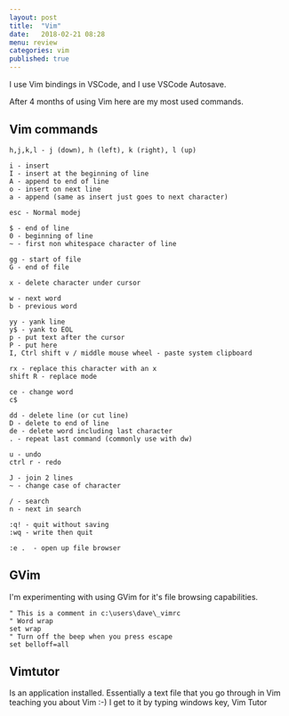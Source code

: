 ```yaml
---
layout: post
title:  "Vim"
date:   2018-02-21 08:28
menu: review
categories: vim 
published: true 
---
```

I use Vim bindings in VSCode, and I use VSCode Autosave. 

After 4 months of using Vim here are my most used commands.

## Vim commands
```
h,j,k,l - j (down), h (left), k (right), l (up) 

i - insert
I - insert at the beginning of line
A - append to end of line
o - insert on next line
a - append (same as insert just goes to next character)

esc - Normal modej

$ - end of line
0 - beginning of line
~ - first non whitespace character of line

gg - start of file
G - end of file

x - delete character under cursor

w - next word
b - previous word

yy - yank line
y$ - yank to EOL
p - put text after the cursor
P - put here
I, Ctrl shift v / middle mouse wheel - paste system clipboard

rx - replace this character with an x
shift R - replace mode

ce - change word
c$

dd - delete line (or cut line)
D - delete to end of line
de - delete word including last character
. - repeat last command (commonly use with dw)

u - undo
ctrl r - redo

J - join 2 lines
~ - change case of character

/ - search
n - next in search

:q! - quit without saving
:wq - write then quit

:e .  - open up file browser

```

## GVim
I'm experimenting with using GVim for it's file browsing capabilities.

```
" This is a comment in c:\users\dave\_vimrc
" Word wrap
set wrap
" Turn off the beep when you press escape
set belloff=all
```


## Vimtutor
Is an application installed. Essentially a text file that you go through in Vim teaching you about Vim :-) I get to it by typing windows key, Vim Tutor